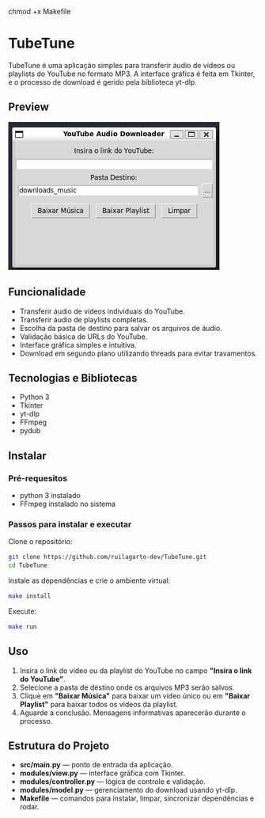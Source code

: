 chmod +x Makefile

# TubeTune
TubeTune é uma aplicação simples para transferir áudio de vídeos ou playlists do YouTube no formato MP3. A interface gráfica é feita em Tkinter, e o processo de download é gerido pela biblioteca yt-dlp.

## Preview
![Tela principal do TUbeTune](docs/tubetune_tela_principal.png)


## Funcionalidade
- Transferir áudio de vídeos individuais do YouTube.
- Transferir áudio de playlists completas.
- Escolha da pasta de destino para salvar os arquivos de áudio.
- Validação básica de URLs do YouTube.
- Interface gráfica simples e intuitiva.
- Download em segundo plano utilizando threads para evitar travamentos.

## Tecnologias e Bibliotecas

- Python 3
- Tkinter
- yt-dlp
- FFmpeg
- pydub


## Instalar

### Pré-requesitos
- python 3 instalado
- FFmpeg instalado no sistema

### Passos para instalar e executar
Clone o repositório:
```bash
git clone https://github.com/ruilagarto-dev/TubeTune.git
cd TubeTune
```

Instale as dependências e crie o ambiente virtual:
```bash
make install
```

Execute:
```bash
make run
```


## Uso
1. Insira o link do vídeo ou da playlist do YouTube no campo **"Insira o link do YouTube"**.
2. Selecione a pasta de destino onde os arquivos MP3 serão salvos.
3. Clique em **"Baixar Música"** para baixar um vídeo único ou em **"Baixar Playlist"** para baixar todos os vídeos da playlist.
4. Aguarde a conclusão. Mensagens informativas aparecerão durante o processo.


## Estrutura do Projeto
- **src/main.py** — ponto de entrada da aplicação.
- **modules/view.py** — interface gráfica com Tkinter.
- **modules/controller.py** — lógica de controle e validação.
- **modules/model.py** — gerenciamento do download usando yt-dlp.
- **Makefile** — comandos para instalar, limpar, sincronizar dependências e rodar.

